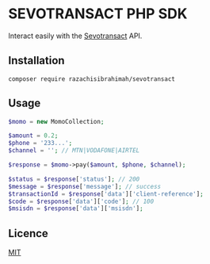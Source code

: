 # SEVOTRANSACT PHP SDK

Interact easily with the [Sevotransact](https://sevotransact.com) API.

## Installation

```shell
composer require razachisibrahimah/sevotransact
```

## Usage

```php
$momo = new MomoCollection;

$amount = 0.2;
$phone = '233...';
$channel = ''; // MTN|VODAFONE|AIRTEL

$response = $momo->pay($amount, $phone, $channel);

$status = $response['status']; // 200
$message = $response['message']; // success
$transactionId = $response['data']['client-reference'];
$code = $response['data']['code']; // 100
$msisdn = $response['data']['msisdn'];
```

## Licence

[MIT](LICENCE)